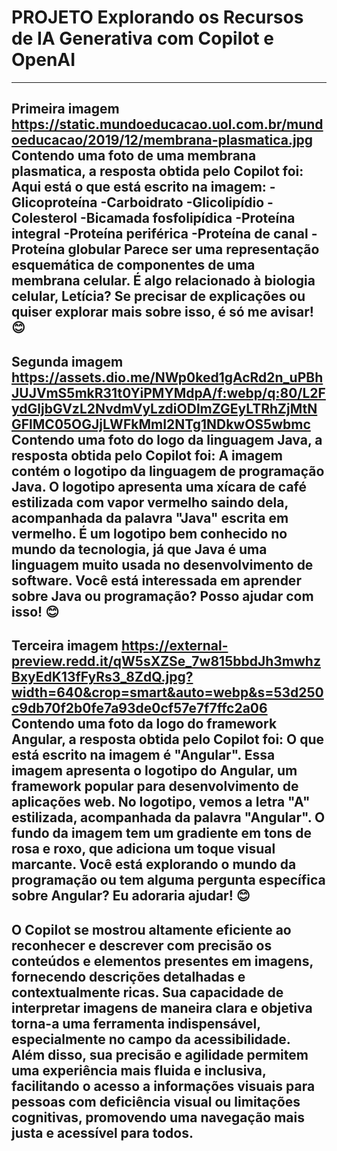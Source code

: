 # PROJETO Explorando os Recursos de IA Generativa com Copilot e OpenAI
------------------------------------------------------------------------------------------------------------------------------------------------------------------------------------------------------------------
Primeira imagem https://static.mundoeducacao.uol.com.br/mundoeducacao/2019/12/membrana-plasmatica.jpg
Contendo uma foto de uma membrana plasmatica, a resposta obtida pelo Copilot foi:
Aqui está o que está escrito na imagem:
-Glicoproteína
-Carboidrato
-Glicolipídio
-Colesterol
-Bicamada fosfolipídica
-Proteína integral
-Proteína periférica
-Proteína de canal
-Proteína globular
Parece ser uma representação esquemática de componentes de uma membrana celular. É algo relacionado à biologia celular, Letícia? Se precisar de explicações ou quiser explorar mais sobre isso, é só me avisar! 😊
------------------------------------------------------------------------------------------------------------------------------------------------------------------------------------------------------------------
Segunda imagem https://assets.dio.me/NWp0ked1gAcRd2n_uPBhJUJVmS5mkR31t0YiPMYMdpA/f:webp/q:80/L2FydGljbGVzL2NvdmVyLzdiODlmZGEyLTRhZjMtNGFlMC05OGJjLWFkMmI2NTg1NDkwOS5wbmc
Contendo uma foto do logo da linguagem Java, a resposta obtida pelo Copilot foi:
A imagem contém o logotipo da linguagem de programação Java. O logotipo apresenta uma xícara de café estilizada com vapor vermelho saindo dela, acompanhada da palavra "Java" escrita em vermelho. É um logotipo bem conhecido no mundo da tecnologia, já que Java é uma linguagem muito usada no desenvolvimento de software.
Você está interessada em aprender sobre Java ou programação? Posso ajudar com isso! 😊
------------------------------------------------------------------------------------------------------------------------------------------------------------------------------------------------------------------
Terceira imagem https://external-preview.redd.it/qW5sXZSe_7w815bbdJh3mwhzBxyEdK13fFyRs3_8ZdQ.jpg?width=640&crop=smart&auto=webp&s=53d250c9db70f2b0fe7a93de0cf57e7f7ffc2a06
Contendo uma foto da logo do framework Angular, a resposta obtida pelo Copilot foi:
O que está escrito na imagem é "Angular".
Essa imagem apresenta o logotipo do Angular, um framework popular para desenvolvimento de aplicações web. No logotipo, vemos a letra "A" estilizada, acompanhada da palavra "Angular". O fundo da imagem tem um gradiente em tons de rosa e roxo, que adiciona um toque visual marcante.
Você está explorando o mundo da programação ou tem alguma pergunta específica sobre Angular? Eu adoraria ajudar! 😊
------------------------------------------------------------------------------------------------------------------------------------------------------------------------------------------------------------------
O Copilot se mostrou altamente eficiente ao reconhecer e descrever com precisão os conteúdos e elementos presentes em imagens, fornecendo descrições detalhadas e contextualmente ricas. Sua capacidade de interpretar imagens de maneira clara e objetiva torna-a uma ferramenta indispensável, especialmente no campo da acessibilidade. Além disso, sua precisão e agilidade permitem uma experiência mais fluida e inclusiva, facilitando o acesso a informações visuais para pessoas com deficiência visual ou limitações cognitivas, promovendo uma navegação mais justa e acessível para todos.
------------------------------------------------------------------------------------------------------------------------------------------------------------------------------------------------------------------
